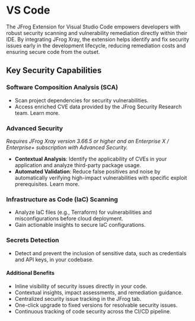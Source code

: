 # VS Code

The JFrog Extension for Visual Studio Code empowers developers with robust security scanning and vulnerability remediation directly within their IDE. By integrating JFrog Xray, the extension helps identify and fix security issues early in the development lifecycle, reducing remediation costs and ensuring secure code from the outset.

## Key Security Capabilities

### **Software Composition Analysis (SCA)**

* Scan project dependencies for security vulnerabilities.
* Access enriched CVE data provided by the JFrog Security Research team. Learn more.

### **Advanced Security**

_Requires JFrog Xray version 3.66.5 or higher and an Enterprise X / Enterprise+ subscription with Advanced Security._

* **Contextual Analysis**: Identify the applicability of CVEs in your application and analyze third-party package usage.
* **Automated Validation**: Reduce false positives and noise by automatically verifying high-impact vulnerabilities with specific exploit prerequisites. Learn more.

### **Infrastructure as Code (IaC) Scanning**

* Analyze IaC files (e.g., Terraform) for vulnerabilities and misconfigurations before cloud deployment.
* Gain actionable insights to secure IaC configurations.

### **Secrets Detection**

* Detect and prevent the inclusion of sensitive data, such as credentials and API keys, in your codebase.

#### Additional Benefits

* Inline visibility of security issues directly in your code.
* Contextual insights, impact assessments, and remediation guidance.
* Centralized security issue tracking in the JFrog tab.
* One-click upgrade to fixed versions for resolvable security issues.
* Continuous tracking of code security across the CI/CD pipeline.
